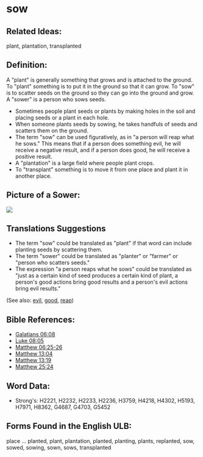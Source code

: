 # sow

## Related Ideas:

plant, plantation, transplanted

## Definition:

A "plant" is generally something that grows and is attached to the ground. To "plant" something is to put it in the ground so that it can grow. To "sow" is to scatter seeds on the ground so they can go into the ground and grow. A "sower" is a person who sows seeds.

* Sometimes people plant seeds or plants by making holes in the soil and placing seeds or a plant in each hole.
* When someone plants seeds by sowing, he takes handfuls of seeds and scatters them on the ground.
* The term "sow" can be used figuratively, as in "a person will reap what he sows." This means that if a person does something evil, he will receive a negative result, and if a person does good, he will receive a positive result.
* A "plantation" is a large field where people plant crops.
* To "transplant" something is to move it from one place and plant it in another place.

## Picture of a Sower:

<a href="https://content.bibletranslationtools.org/WycliffeAssociates/en_tw/raw/branch/master/PNGs/s/Sower.png"><img src="https://content.bibletranslationtools.org/WycliffeAssociates/en_tw/raw/branch/master/PNGs/s/Sower.png" ></a>

## Translations Suggestions

* The term "sow" could be translated as "plant" if that word can include planting seeds by scattering them.
* The term "sower" could be translated as "planter" or "farmer" or "person who scatters seeds."
* The expression "a person reaps what he sows" could be translated as "just as a certain kind of seed produces a certain kind of plant, a person's good actions bring good results and a person's evil actions bring evil results."

(See also: [evil](../kt/evil.md), [good](../kt/good.md), [reap](../other/reap.md))

## Bible References:

* [Galatians 06:08](rc://en/tn/help/gal/06/08)
* [Luke 08:05](rc://en/tn/help/luk/08/05)
* [Matthew 06:25-26](rc://en/tn/help/mat/06/25)
* [Matthew 13:04](rc://en/tn/help/mat/13/04)
* [Matthew 13:19](rc://en/tn/help/mat/13/19)
* [Matthew 25:24](rc://en/tn/help/mat/25/24)

## Word Data:

* Strong's: H2221, H2232, H2233, H2236, H3759, H4218, H4302, H5193, H7971, H8362, G4687, G4703, G5452

## Forms Found in the English ULB:

place ... planted, plant, plantation, planted, planting, plants, replanted, sow, sowed, sowing, sown, sows, transplanted
